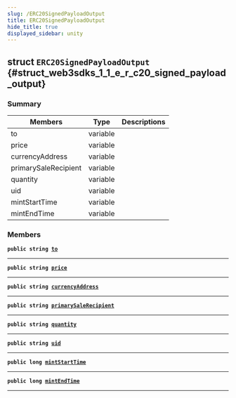 ```yaml
---
slug: /ERC20SignedPayloadOutput
title: ERC20SignedPayloadOutput
hide_title: true
displayed_sidebar: unity
---
```


## struct `ERC20SignedPayloadOutput` {#struct_web3sdks_1_1_e_r_c20_signed_payload_output}

### Summary

| Members              | Type     | Descriptions |
| -------------------- | -------- | ------------ |
| to                   | variable |              |
| price                | variable |              |
| currencyAddress      | variable |              |
| primarySaleRecipient | variable |              |
| quantity             | variable |              |
| uid                  | variable |              |
| mintStartTime        | variable |              |
| mintEndTime          | variable |              |

### Members

**`public string `[`to`](#struct_web3sdks_1_1_e_r_c20_signed_payload_output_1a4255b69635c89109830e7d375d83a51f)**

---

**`public string `[`price`](#struct_web3sdks_1_1_e_r_c20_signed_payload_output_1a7f929069df0121a61326b4ab0e34b736)**

---

**`public string `[`currencyAddress`](#struct_web3sdks_1_1_e_r_c20_signed_payload_output_1a8a587e6947bcef770ea753d5cb31bdd7)**

---

**`public string `[`primarySaleRecipient`](#struct_web3sdks_1_1_e_r_c20_signed_payload_output_1a6d4168311c5c3fb2ed289669bc16b387)**

---

**`public string `[`quantity`](#struct_web3sdks_1_1_e_r_c20_signed_payload_output_1ac95bdc246d50b4fc85cfac33e775e305)**

---

**`public string `[`uid`](#struct_web3sdks_1_1_e_r_c20_signed_payload_output_1ad81c06c841a4afc3994b9961f3981052)**

---

**`public long `[`mintStartTime`](#struct_web3sdks_1_1_e_r_c20_signed_payload_output_1a8eed9ba4e9868263b8d683f56556a322)**

---

**`public long `[`mintEndTime`](#struct_web3sdks_1_1_e_r_c20_signed_payload_output_1a654dfb44c50a22a8fe573ff89b95e52d)**

---
